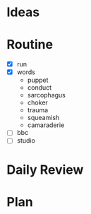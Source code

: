 # Ideas
# Routine
- [x] run
- [x] words
	- puppet
	- conduct
	- sarcophagus
	- choker
	- trauma
	- squeamish
	- camaraderie
- [ ] bbc
- [ ] studio
# Daily Review

# Plan
